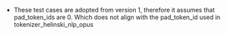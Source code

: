 - These test cases are adopted from version 1, therefore it assumes that pad_token_ids are 0.
  Which does not align with the pad_token_id used in tokenizer_helinski_nlp_opus
